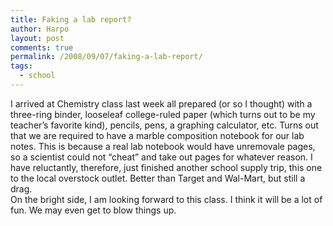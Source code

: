```yaml
---
title: Faking a lab report?
author: Harpo
layout: post
comments: true
permalink: /2008/09/07/faking-a-lab-report/
tags:
  - school
---
```

I arrived at Chemistry class last week all prepared (or so I thought) with a three-ring binder, looseleaf college-ruled paper (which turns out to be my teacher&#8217;s favorite kind), pencils, pens, a graphing calculator, etc. Turns out that we are required to have a marble composition notebook for our lab notes. This is because a real lab notebook would have unremovale pages, so a scientist could not &#8220;cheat&#8221; and take out pages for whatever reason. I have reluctantly, therefore, just finished another school supply trip, this one to the local overstock outlet. Better than Target and Wal-Mart, but still a drag.  
On the bright side, I am looking forward to this class. I think it will be a lot of fun. We may even get to blow things up.